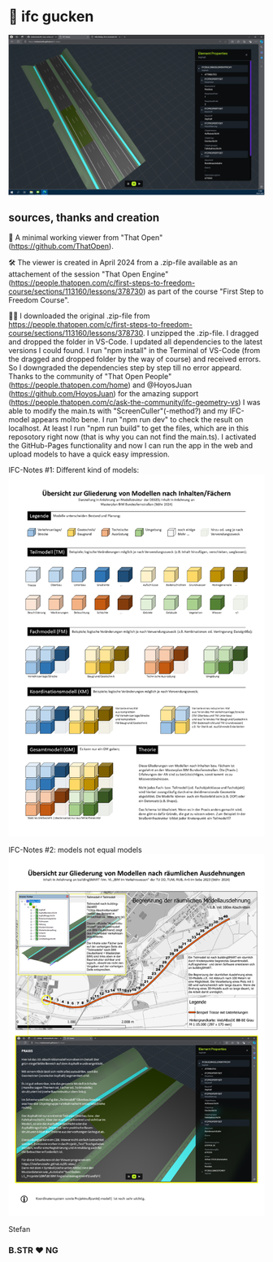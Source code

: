# :telescope: ifc gucken

![Screenshot of the ifc-viewer opened with MS Edge.](https://github.com/stefanstoehr/ifc-view/blob/main/screenshot.png)

## sources, thanks and creation 

:construction: A minimal working viewer from "That Open" (https://github.com/ThatOpen).

:hammer_and_wrench: The viewer is created in April 2024 from a .zip-file available as an attachement of the session "That Open Engine" (https://people.thatopen.com/c/first-steps-to-freedom-course/sections/113160/lessons/378730) as part of the course "First Step to Freedom Course".

:mechanic: I downloaded the original .zip-file from https://people.thatopen.com/c/first-steps-to-freedom-course/sections/113160/lessons/378730. I unzipped the .zip-file. I dragged and dropped the folder in VS-Code. I updated all dependencies to the latest versions I could found. I run "npm install" in the Terminal of VS-Code (from the dragged and dropped folder by the way of course) and received errors. So I downgraded the dependencies step by step till no error appeard. Thanks to the community of "That Open People" (https://people.thatopen.com/home) and @HoyosJuan (https://github.com/HoyosJuan) for the amazing support (https://people.thatopen.com/c/ask-the-community/ifc-geometry-vs) I was able to modify the main.ts with "ScreenCuller"(-method?) and my IFC-model appears molto bene. I run "npm run dev" to check the result on localhost. At least I run "npm run build" to get the files, which are in this reposotory right now (that is why you can not find the main.ts). I activated the GitHub-Pages functionality and now I can run the app in the web and upload models to have a quick easy impression.        

IFC-Notes #1: Different kind of models:
![Screenshot of the ifc-viewer opened with MS Edge.](https://github.com/stefanstoehr/ifc-view/blob/main/Modelle.PNG)

IFC-Notes #2: models not equal models
![Screenshot of the ifc-viewer opened with MS Edge.](https://github.com/stefanstoehr/ifc-view/blob/main/Teilmodelle.PNG)

Stefan
### B.STR :heart: NG
